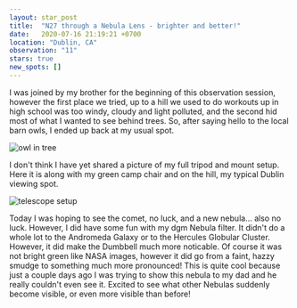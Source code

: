 ```yaml
---
layout: star_post
title:  "N27 through a Nebula Lens - brighter and better!"
date:   2020-07-16 21:19:21 +0700
location: "Dublin, CA"
observation: "11"
stars: true
new_spots: []
---
```


I was joined by my brother for the beginning of this observation session, however the first place we tried, up to a hill we used to do workouts up in high school was too windy, cloudy and light polluted, and the second hid most of what I wanted to see behind trees. So, after saying hello to the local barn owls, I ended up back at my usual spot.

![owl in tree](https://imgur.com/EdMXGsU.png)

I don't think I have yet shared a picture of my full tripod and mount setup. Here it is along with my green camp chair and on the hill, my typical Dublin viewing spot.

![telescope setup](https://imgur.com/c2YvuKV.png)

Today I was hoping to see the comet, no luck, and a new nebula... also no luck. However, I did have some fun with my dgm Nebula filter. It didn't do a whole lot to the Andromeda Galaxy or to the Hercules Globular Cluster. However, it did make the Dumbbell much more noticable. Of course it was not bright green like NASA images, however it did go from a faint, hazzy smudge to something much more pronounced! This is quite cool because just a couple days ago I was trying to show this nebula to my dad and he really couldn't even see it. Excited to see what other Nebulas suddenly become visible, or even more visible than before!